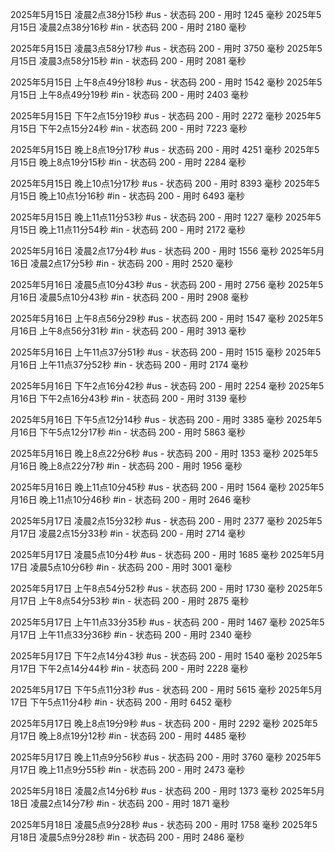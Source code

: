 
2025年5月15日 凌晨2点38分15秒 #us - 状态码 200 - 用时 1245 毫秒
2025年5月15日 凌晨2点38分16秒 #in - 状态码 200 - 用时 2180 毫秒

2025年5月15日 凌晨3点58分17秒 #us - 状态码 200 - 用时 3750 毫秒
2025年5月15日 凌晨3点58分15秒 #in - 状态码 200 - 用时 2081 毫秒

2025年5月15日 上午8点49分18秒 #us - 状态码 200 - 用时 1542 毫秒
2025年5月15日 上午8点49分19秒 #in - 状态码 200 - 用时 2403 毫秒

2025年5月15日 下午2点15分19秒 #us - 状态码 200 - 用时 2272 毫秒
2025年5月15日 下午2点15分24秒 #in - 状态码 200 - 用时 7223 毫秒

2025年5月15日 晚上8点19分17秒 #us - 状态码 200 - 用时 4251 毫秒
2025年5月15日 晚上8点19分15秒 #in - 状态码 200 - 用时 2284 毫秒

2025年5月15日 晚上10点1分17秒 #us - 状态码 200 - 用时 8393 毫秒
2025年5月15日 晚上10点1分16秒 #in - 状态码 200 - 用时 6493 毫秒

2025年5月15日 晚上11点11分53秒 #us - 状态码 200 - 用时 1227 毫秒
2025年5月15日 晚上11点11分54秒 #in - 状态码 200 - 用时 2172 毫秒

2025年5月16日 凌晨2点17分4秒 #us - 状态码 200 - 用时 1556 毫秒
2025年5月16日 凌晨2点17分5秒 #in - 状态码 200 - 用时 2520 毫秒

2025年5月16日 凌晨5点10分43秒 #us - 状态码 200 - 用时 2756 毫秒
2025年5月16日 凌晨5点10分43秒 #in - 状态码 200 - 用时 2908 毫秒

2025年5月16日 上午8点56分29秒 #us - 状态码 200 - 用时 1547 毫秒
2025年5月16日 上午8点56分31秒 #in - 状态码 200 - 用时 3913 毫秒

2025年5月16日 上午11点37分51秒 #us - 状态码 200 - 用时 1515 毫秒
2025年5月16日 上午11点37分52秒 #in - 状态码 200 - 用时 2174 毫秒

2025年5月16日 下午2点16分42秒 #us - 状态码 200 - 用时 2254 毫秒
2025年5月16日 下午2点16分43秒 #in - 状态码 200 - 用时 3139 毫秒

2025年5月16日 下午5点12分14秒 #us - 状态码 200 - 用时 3385 毫秒
2025年5月16日 下午5点12分17秒 #in - 状态码 200 - 用时 5863 毫秒

2025年5月16日 晚上8点22分6秒 #us - 状态码 200 - 用时 1353 毫秒
2025年5月16日 晚上8点22分7秒 #in - 状态码 200 - 用时 1956 毫秒

2025年5月16日 晚上11点10分45秒 #us - 状态码 200 - 用时 1564 毫秒
2025年5月16日 晚上11点10分46秒 #in - 状态码 200 - 用时 2646 毫秒

2025年5月17日 凌晨2点15分32秒 #us - 状态码 200 - 用时 2377 毫秒
2025年5月17日 凌晨2点15分33秒 #in - 状态码 200 - 用时 2714 毫秒

2025年5月17日 凌晨5点10分4秒 #us - 状态码 200 - 用时 1685 毫秒
2025年5月17日 凌晨5点10分6秒 #in - 状态码 200 - 用时 3001 毫秒

2025年5月17日 上午8点54分52秒 #us - 状态码 200 - 用时 1730 毫秒
2025年5月17日 上午8点54分53秒 #in - 状态码 200 - 用时 2875 毫秒

2025年5月17日 上午11点33分35秒 #us - 状态码 200 - 用时 1467 毫秒
2025年5月17日 上午11点33分36秒 #in - 状态码 200 - 用时 2340 毫秒

2025年5月17日 下午2点14分43秒 #us - 状态码 200 - 用时 1540 毫秒
2025年5月17日 下午2点14分44秒 #in - 状态码 200 - 用时 2228 毫秒

2025年5月17日 下午5点11分3秒 #us - 状态码 200 - 用时 5615 毫秒
2025年5月17日 下午5点11分4秒 #in - 状态码 200 - 用时 6452 毫秒

2025年5月17日 晚上8点19分9秒 #us - 状态码 200 - 用时 2292 毫秒
2025年5月17日 晚上8点19分12秒 #in - 状态码 200 - 用时 4485 毫秒

2025年5月17日 晚上11点9分56秒 #us - 状态码 200 - 用时 3760 毫秒
2025年5月17日 晚上11点9分55秒 #in - 状态码 200 - 用时 2473 毫秒

2025年5月18日 凌晨2点14分6秒 #us - 状态码 200 - 用时 1373 毫秒
2025年5月18日 凌晨2点14分7秒 #in - 状态码 200 - 用时 1871 毫秒

2025年5月18日 凌晨5点9分28秒 #us - 状态码 200 - 用时 1758 毫秒
2025年5月18日 凌晨5点9分28秒 #in - 状态码 200 - 用时 2486 毫秒

